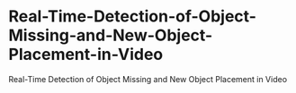 # Real-Time-Detection-of-Object-Missing-and-New-Object-Placement-in-Video
Real-Time Detection of Object Missing and New Object Placement in Video
